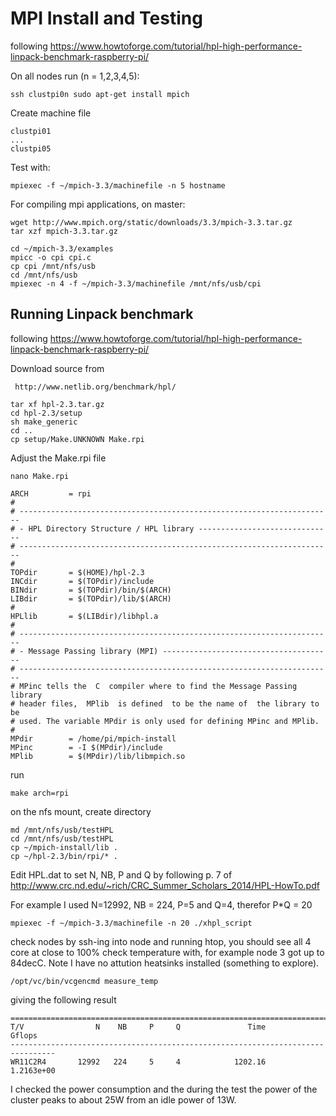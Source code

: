 # MPI Install and Testing

following
https://www.howtoforge.com/tutorial/hpl-high-performance-linpack-benchmark-raspberry-pi/


On all nodes run (n = 1,2,3,4,5):

    ssh clustpi0n sudo apt-get install mpich

Create machine file
```
clustpi01
...
clustpi05
```

Test with:

    mpiexec -f ~/mpich-3.3/machinefile -n 5 hostname


For compiling mpi applications, on master:

    wget http://www.mpich.org/static/downloads/3.3/mpich-3.3.tar.gz
    tar xzf mpich-3.3.tar.gz

```
cd ~/mpich-3.3/examples
mpicc -o cpi cpi.c
cp cpi /mnt/nfs/usb
cd /mnt/nfs/usb
mpiexec -n 4 -f ~/mpich-3.3/machinefile /mnt/nfs/usb/cpi
```
## Running Linpack benchmark
following https://www.howtoforge.com/tutorial/hpl-high-performance-linpack-benchmark-raspberry-pi/

Download source from

     http://www.netlib.org/benchmark/hpl/
     
```
tar xf hpl-2.3.tar.gz
cd hpl-2.3/setup
sh make_generic
cd ..
cp setup/Make.UNKNOWN Make.rpi
```

Adjust the Make.rpi file

    nano Make.rpi

```
ARCH         = rpi
#
# ----------------------------------------------------------------------
# - HPL Directory Structure / HPL library ------------------------------
# ----------------------------------------------------------------------
#
TOPdir       = $(HOME)/hpl-2.3
INCdir       = $(TOPdir)/include
BINdir       = $(TOPdir)/bin/$(ARCH)
LIBdir       = $(TOPdir)/lib/$(ARCH)
#
HPLlib       = $(LIBdir)/libhpl.a
#
# ----------------------------------------------------------------------
# - Message Passing library (MPI) --------------------------------------
# ----------------------------------------------------------------------
# MPinc tells the  C  compiler where to find the Message Passing library
# header files,  MPlib  is defined  to be the name of  the library to be
# used. The variable MPdir is only used for defining MPinc and MPlib.
#
MPdir        = /home/pi/mpich-install
MPinc        = -I $(MPdir)/include
MPlib        = $(MPdir)/lib/libmpich.so
```
run

    make arch=rpi

on the nfs mount, create directory

    md /mnt/nfs/usb/testHPL
    cd /mnt/nfs/usb/testHPL
    cp ~/mpich-install/lib .
    cp ~/hpl-2.3/bin/rpi/* .

Edit HPL.dat to set N, NB, P and Q by following p. 7 of http://www.crc.nd.edu/~rich/CRC_Summer_Scholars_2014/HPL-HowTo.pdf 

For example I used N=12992, NB = 224, P=5 and Q=4, therefor P*Q = 20

    mpiexec -f ~/mpich-3.3/machinefile -n 20 ./xhpl_script

check nodes by ssh-ing into node and running htop, you should see all 4 core at close to 100% 
check temperature with, for example node 3 got up to 84decC. Note I have no attution heatsinks installed (something to explore).

    /opt/vc/bin/vcgencmd measure_temp

giving the following result
```
================================================================================
T/V                N    NB     P     Q               Time                 Gflops
--------------------------------------------------------------------------------
WR11C2R4       12992   224     5     4            1202.16             1.2163e+00
```

I checked the power consumption and the during the test the power of the cluster peaks to about 25W from an idle power of 13W.
